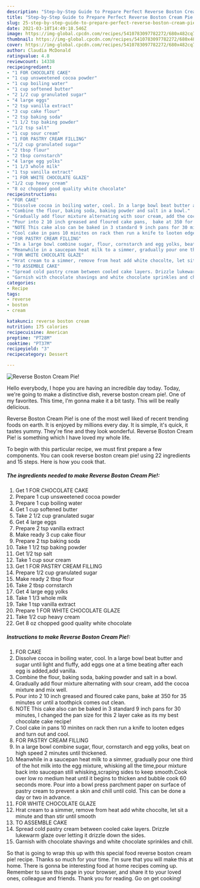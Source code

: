 ```yaml
---
description: "Step-by-Step Guide to Prepare Perfect Reverse Boston Cream Pie!"
title: "Step-by-Step Guide to Prepare Perfect Reverse Boston Cream Pie!"
slug: 25-step-by-step-guide-to-prepare-perfect-reverse-boston-cream-pie
date: 2021-03-18T14:49:18.546Z
image: https://img-global.cpcdn.com/recipes/5410783097782272/680x482cq70/reverse-boston-cream-pie-recipe-main-photo.jpg
thumbnail: https://img-global.cpcdn.com/recipes/5410783097782272/680x482cq70/reverse-boston-cream-pie-recipe-main-photo.jpg
cover: https://img-global.cpcdn.com/recipes/5410783097782272/680x482cq70/reverse-boston-cream-pie-recipe-main-photo.jpg
author: Claudia McDonald
ratingvalue: 4.8
reviewcount: 14338
recipeingredient:
- "1 FOR CHOCOLATE CAKE"
- "1 cup unsweetened cocoa powder"
- "1 cup boiling water"
- "1 cup softened butter"
- "2 1/2 cup granulated sugar"
- "4 large eggs"
- "2 tsp vanilla extract"
- "3 cup cake flour"
- "2 tsp baking soda"
- "1 1/2 tsp baking powder"
- "1/2 tsp salt"
- "1 cup sour cream"
- "1 FOR PASTRY CREAM FILLING"
- "1/2 cup granulated sugar"
- "2 tbsp flour"
- "2 tbsp cornstarch"
- "4 large egg yolks"
- "1 1/3 whole milk"
- "1 tsp vanilla extract"
- "1 FOR WHITE CHOCOLATE GLAZE"
- "1/2 cup heavy cream"
- "8 oz chopped good quality white chocolate"
recipeinstructions:
- "FOR CAKE"
- "Dissolve cocoa in boiling water, cool. In a large bowl beat butter and sugar until light and fluffy, add eggs one at a time beating after each egg is added,add vanilla."
- "Combine the flour, baking soda, baking powder and salt in a bowl."
- "Gradually add flour mixture alternating with sour cream, add the cocoa mixture and mix well."
- "Pour into 2 10 inch greased and floured cake pans,  bake at 350 for 35 minutes or until a toothpick comes out clean."
- "NOTE This cake also can be baked in 3 standard 9 inch pans for 30 minutes, I changed the pan size for this 2 layer cake as its my best chocolate cake recipe!"
- "Cool cake in pans 10 minites on rack then run a knife to looten edges and turn out and cool."
- "FOR PASTRY CREAM FILLING"
- "In a large bowl combine sugar, flour, cornstarch and egg yolks, beat on high speed 2 minutes until thickened."
- "Meanwhile in a saucepan heat milk to a simmer, gradually pour one third of  the hot milk into the egg mixture, whisking all the time,pour mixture back into saucepan still whisking,scraping sides to keep smooth.Cook over low ro medium heat until it begins to thicken and bubble cook 60 seconds more. Pour into a bowl press parchment paper on surface of pastry cream to prevent a skin and chill until cold. This can be done a day or two in advance."
- "FOR WHITE CHOCOLATE GLAZE"
- "Hrat cream to a simmer, remove from heat add white chocolte, let sit a minute and than stir until smooth"
- "TO ASSEMBLE CAKE"
- "Spread cold pastry cream between cooled cake layers. Drizzle lukewarm glaze  over letting it drizzle down the sides."
- "Garnish with chocolate shavings and white chocolate sprinkles and chill."
categories:
- Recipe
tags:
- reverse
- boston
- cream

katakunci: reverse boston cream 
nutrition: 175 calories
recipecuisine: American
preptime: "PT28M"
cooktime: "PT37M"
recipeyield: "3"
recipecategory: Dessert

---
```



![Reverse Boston Cream Pie!](https://img-global.cpcdn.com/recipes/5410783097782272/680x482cq70/reverse-boston-cream-pie-recipe-main-photo.jpg)

Hello everybody, I hope you are having an incredible day today. Today, we're going to make a distinctive dish, reverse boston cream pie!. One of my favorites. This time, I'm gonna make it a bit tasty. This will be really delicious.

Reverse Boston Cream Pie! is one of the most well liked of recent trending foods on earth. It is enjoyed by millions every day. It is simple, it's quick, it tastes yummy. They're fine and they look wonderful. Reverse Boston Cream Pie! is something which I have loved my whole life.




To begin with this particular recipe, we must first prepare a few components. You can cook reverse boston cream pie! using 22 ingredients and 15 steps. Here is how you cook that.

<!--inarticleads1-->

##### The ingredients needed to make Reverse Boston Cream Pie!:

1. Get 1 FOR CHOCOLATE CAKE
1. Prepare 1 cup unsweetened cocoa powder
1. Prepare 1 cup boiling water
1. Get 1 cup softened butter
1. Take 2 1/2 cup granulated sugar
1. Get 4 large eggs
1. Prepare 2 tsp vanilla extract
1. Make ready 3 cup cake flour
1. Prepare 2 tsp baking soda
1. Take 1 1/2 tsp baking powder
1. Get 1/2 tsp salt
1. Take 1 cup sour cream
1. Get 1 FOR PASTRY CREAM FILLING
1. Prepare 1/2 cup granulated sugar
1. Make ready 2 tbsp flour
1. Take 2 tbsp cornstarch
1. Get 4 large egg yolks
1. Take 1 1/3 whole milk
1. Take 1 tsp vanilla extract
1. Prepare 1 FOR WHITE CHOCOLATE GLAZE
1. Take 1/2 cup heavy cream
1. Get 8 oz chopped good quality white chocolate




<!--inarticleads2-->

##### Instructions to make Reverse Boston Cream Pie!:

1. FOR CAKE
1. Dissolve cocoa in boiling water, cool. In a large bowl beat butter and sugar until light and fluffy, add eggs one at a time beating after each egg is added,add vanilla.
1. Combine the flour, baking soda, baking powder and salt in a bowl.
1. Gradually add flour mixture alternating with sour cream, add the cocoa mixture and mix well.
1. Pour into 2 10 inch greased and floured cake pans,  bake at 350 for 35 minutes or until a toothpick comes out clean.
1. NOTE This cake also can be baked in 3 standard 9 inch pans for 30 minutes, I changed the pan size for this 2 layer cake as its my best chocolate cake recipe!
1. Cool cake in pans 10 minites on rack then run a knife to looten edges and turn out and cool.
1. FOR PASTRY CREAM FILLING
1. In a large bowl combine sugar, flour, cornstarch and egg yolks, beat on high speed 2 minutes until thickened.
1. Meanwhile in a saucepan heat milk to a simmer, gradually pour one third of  the hot milk into the egg mixture, whisking all the time,pour mixture back into saucepan still whisking,scraping sides to keep smooth.Cook over low ro medium heat until it begins to thicken and bubble cook 60 seconds more. Pour into a bowl press parchment paper on surface of pastry cream to prevent a skin and chill until cold. This can be done a day or two in advance.
1. FOR WHITE CHOCOLATE GLAZE
1. Hrat cream to a simmer, remove from heat add white chocolte, let sit a minute and than stir until smooth
1. TO ASSEMBLE CAKE
1. Spread cold pastry cream between cooled cake layers. Drizzle lukewarm glaze  over letting it drizzle down the sides.
1. Garnish with chocolate shavings and white chocolate sprinkles and chill.




So that is going to wrap this up with this special food reverse boston cream pie! recipe. Thanks so much for your time. I'm sure that you will make this at home. There is gonna be interesting food at home recipes coming up. Remember to save this page in your browser, and share it to your loved ones, colleague and friends. Thank you for reading. Go on get cooking!
